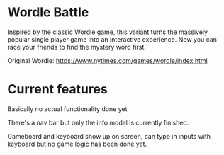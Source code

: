 # Wordle Battle

Inspired by the classic Wordle game, this variant turns the massively popular single player game into an interactive experience. Now you can race your friends to find the mystery word first.

Original Wordle: https://www.nytimes.com/games/wordle/index.html

# Current features

Basically no actual functionality done yet

There's a nav bar but only the info modal is currently finished.

Gameboard and keyboard show up on screen, can type in inputs with keyboard but no game logic has been done yet.